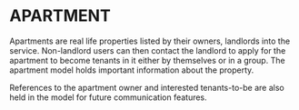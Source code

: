 # APARTMENT

Apartments are real life properties listed by their owners, landlords into the service. Non-landlord users can then contact the landlord to apply for the apartment to become tenants in it either by themselves or in a group. The apartment model holds important information about the property.

References to the apartment owner and interested tenants-to-be are also held in the model for future communication features.
